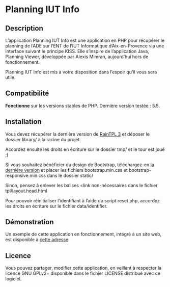 Planning IUT Info
==========

Description
-------------
L’application Planning IUT Info est une application en PHP pour récupérer le planning de l’ADE sur l’ENT de l’IUT Informatique d’Aix-en-Provence via une interface suivant le principe KISS. Elle s’inspire de l’application Java, Planning Viewer, développée par Alexis Mimran, aujourd’hui hors de fonctionnement.

Planning IUT Info est mis à votre disposition dans l’espoir qu’il vous sera utile.


Compatibilité
-------------
**Fonctionne** sur les versions stables de PHP. Dernière version testée : 5.5.


Installation
-------------
Vous devez récupérer la dernière version de [RainTPL 3](https://github.com/rainphp/raintpl3/tags) et déposer le dossier library/ à la racine du projet.

Accordez ensuite les droits en écriture sur le dossier tmp/ et le tour est joué ;)


Si vous souhaitez bénéficier du design de Bootstrap, téléchargez-en [la dernière version](http://twitter.github.com/bootstrap/) et placer les fichiers bootstrap.min.css et bootstrap-responsive.min.css dans le dossier static/

Sinon, pensez à enlever les balises <link non-nécessaires dans le fichier tpl/layout.head.html


Pour pouvoir réinitialiser l’identifiant à l’aide du script reset.php, accordez les droits en écriture sur le fichier data/identifier.


Démonstration
-------------
Un exemple de cette application en fonctionnement, intégré à un site web, est disponible à [cette adresse](http://amenysta.net/iut)


Licence
-------------
Vous pouvez partager, modifier cette application, en veillant à respecter la licence GNU GPLv2+ disponible dans le fichier LICENSE distribué avec ce logiciel.